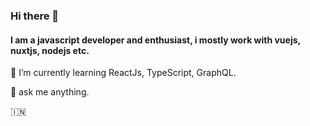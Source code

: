 ### Hi there 👋

#### I am a javascript developer and enthusiast, i mostly work with vuejs, nuxtjs, nodejs etc.

🌱 I’m currently learning ReactJs, TypeScript, GraphQL.

💬 ask me anything.

🇮🇳
